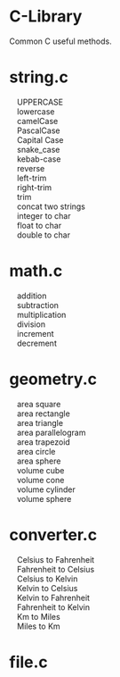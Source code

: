 # C-Library
Common C useful methods.

# string.c           <br>
&emsp;UPPERCASE      <br>
&emsp;lowercase      <br>
&emsp;camelCase      <br>
&emsp;PascalCase     <br>
&emsp;Capital Case   <br>
&emsp;snake_case     <br>
&emsp;kebab-case     <br>
&emsp;reverse        <br>
&emsp;left-trim      <br>
&emsp;right-trim     <br>
&emsp;trim           <br>
&emsp;concat two strings<br>
&emsp;integer to char<br>
&emsp;float to char  <br>
&emsp;double to char <br>
# math.c             <br>
&emsp;addition       <br>
&emsp;subtraction    <br>
&emsp;multiplication <br>
&emsp;division       <br>
&emsp;increment      <br>
&emsp;decrement      <br>
# geometry.c         <br>
&emsp;area square    <br>
&emsp;area rectangle <br>
&emsp;area triangle  <br>
&emsp;area parallelogram<br>
&emsp;area trapezoid <br>
&emsp;area circle    <br>
&emsp;area sphere    <br>
&emsp;volume cube    <br>
&emsp;volume cone    <br>
&emsp;volume cylinder<br>
&emsp;volume sphere  <br>
# converter.c        <br>
&emsp;Celsius to Fahrenheit<br>
&emsp;Fahrenheit to Celsius<br>
&emsp;Celsius to Kelvin    <br>
&emsp;Kelvin to Celsius    <br>
&emsp;Kelvin to Fahrenheit <br>
&emsp;Fahrenheit to Kelvin <br>
&emsp;Km to Miles          <br>
&emsp;Miles to Km          <br>
# file.c                   <br>
